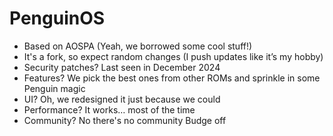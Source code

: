 PenguinOS
===========
- Based on AOSPA (Yeah, we borrowed some cool stuff!)
- It's a fork, so expect random changes (I push updates like it’s my hobby)
- Security patches? Last seen in December 2024
- Features? We pick the best ones from other ROMs and sprinkle in some Penguin magic
- UI? Oh, we redesigned it just because we could
- Performance? It works… most of the time
- Community? No there's no community Budge off
